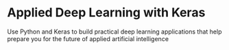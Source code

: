 # Applied Deep Learning with Keras
Use Python and Keras to build practical deep learning applications that help prepare you for the future of applied artificial intelligence
